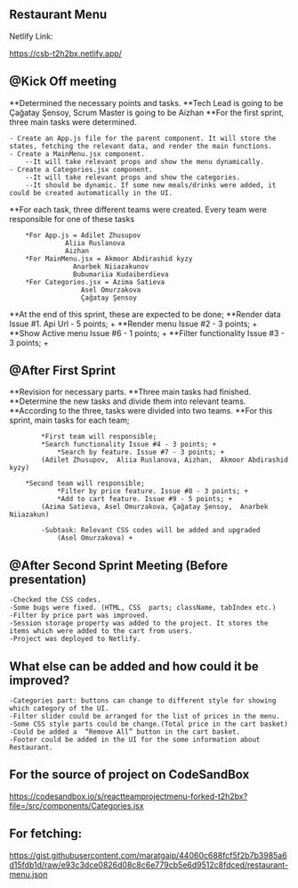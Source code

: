 ## Restaurant Menu

Netlify Link:

https://csb-t2h2bx.netlify.app/


## @Kick Off meeting 

**Determined the necessary points and tasks.
**Tech Lead is going to  be Çağatay Şensoy, Scrum Master is going to be Aizhan 
**For the first sprint, three main tasks were determined.

	- Create an App.js file for the parent component. It will store the states, fetching the relevant data, and render the main functions.
	- Create a MainMenu.jsx component. 
		--It will take relevant props and show the menu dynamically.
	- Create a Categories.jsx component.
		--It will take relevant props and show the categories.
		--It should be dynamic. If some new meals/drinks were added, it could be created automatically in the UI.

**For each task, three different teams were created. Every team were responsible for one of these tasks

 		*For App.js = Adilet Zhusupov
		          Aliia Ruslanova
		          Aizhan 
		*For MainMenu.jsx = Akmoor Abdirashid kyzy
		            Anarbek Niiazakunov 
		            Bubumariia Kudaiberdieva
		*For Categories.jsx = Azima Satieva
		              Asel Omurzakova 
		              Çağatay Şensoy

**At the end of this sprint, these are expected to be done;
**Render data Issue #1. Api Url - 5 points; +
**Render menu Issue #2 - 3 points; +
**Show Active menu Issue #6 - 1 points; +
**Filter functionality Issue #3 - 3 points; +

## @After First Sprint

**Revision for necessary parts.
**Three main tasks had finished.
**Determine the new tasks and divide them into relevant teams.
**According to the three, tasks were divided into two teams.
**For this sprint, main tasks for each team;

    		*First team will responsible;
 			*Search functionality Issue #4 - 3 points; +
    			*Search by feature. Issue #7 - 3 points; +
			(Adilet Zhusupov,  Aliia Ruslanova, Aizhan,  Akmoor Abdirashid kyzy)

   		*Second team will responsible;
       			*Filter by price feature. Issue #8 - 3 points; +
       			*Add to cart feature. Issue #9 - 5 points; +
			(Azima Satieva, Asel Omurzakova, Çağatay Şensoy,  Anarbek Niiazakun)		                      

			-Subtask: Relevant CSS codes will be added and upgraded
				(Asel Omurzakova) +
	
## @After Second Sprint Meeting (Before presentation)

	-Checked the CSS codes.
	-Some bugs were fixed. (HTML, CSS  parts; className, tabIndex etc.)
	-Filter by price part was improved.
	-Session storage property was added to the project. It stores the items which were added to the cart from users.
	-Project was deployed to Netlify.

##  What else can be added and how could it be improved?

	-Categories part: buttons can change to different style for showing which category of the UI.
	-Filter slider could be arranged for the list of prices in the menu. 
	-Some CSS style parts could be change.(Total price in the cart basket)
	-Could be added a  “Remove All” button in the cart basket.
	-Footer could be added in the UI for the some information about Restaurant.




## For the source of project on CodeSandBox

https://codesandbox.io/s/reactteamprojectmenu-forked-t2h2bx?file=/src/components/Categories.jsx

## For fetching:

https://gist.githubusercontent.com/maratgaip/44060c688fcf5f2b7b3985a6d15fdb1d/raw/e93c3dce0826d08c8c6e779cb5e6d9512c8fdced/restaurant-menu.json


